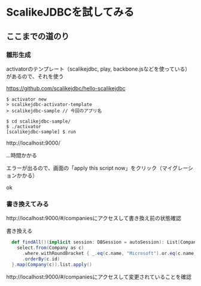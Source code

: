 # ScalikeJDBCを試してみる

## ここまでの道のり

### 雛形生成

activatorのテンプレート（scalikejdbc, play, backbone.jsなどを使っている）があるので、それを使う

https://github.com/scalikejdbc/hello-scalikejdbc

```
$ activator new
> scalikejdbc-activator-template
> scalikejdbc-sample // 今回のアプリ名
```

```
$ cd scalikejdbc-sample/
$ ./activator
[scalikejdbc-sample] $ run
```

http://localhost:9000/

...時間かかる

エラーが出るので、画面の「apply this script now」をクリック（マイグレーションかかる）

ok

### 書き換えてみる

http://localhost:9000/#/companiesにアクセスして書き換え前の状態確認

書き換える

```scala:app/models/Company.scala
  def findAll()(implicit session: DBSession = autoSession): List[Company] = withSQL {
    select.from(Company as c)
      .where.withRoundBracket { _.eq(c.name, "Microsoft").or.eq(c.name, "Google") }
      .orderBy(c.id)
  }.map(Company(c)).list.apply()
```

http://localhost:9000/#/companiesにアクセスして変更されていることを確認



